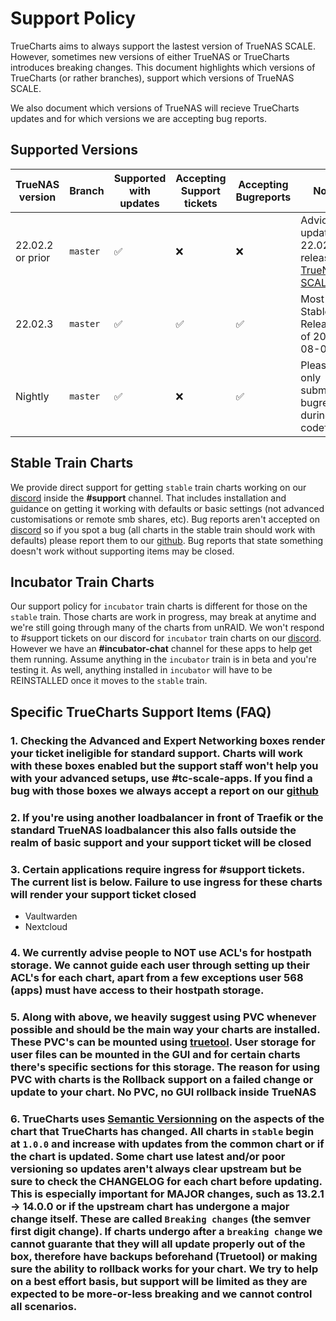 # Support Policy

TrueCharts aims to always support the lastest version of TrueNAS SCALE.
However, sometimes new versions of either TrueNAS or TrueCharts introduces breaking changes.
This document highlights which versions of TrueCharts (or rather branches), support which versions of TrueNAS SCALE.

We also document which versions of TrueNAS will recieve TrueCharts updates and for which versions we are accepting bug reports.

## Supported Versions

| TrueNAS version  | Branch   | Supported with updates | Accepting Support tickets | Accepting Bugreports | Notes                                                                                                          |
| ---------------- | -------- | ---------------------- | ------------------------- | -------------------- | -------------------------------------------------------------------------------------------------------------- |
| 22.02.2 or prior | `master` | :white_check_mark:     | :x:                       | :x:                  | Adviced to update to 22.02.3 release of [TrueNAS SCALE](https://www.truenas.com/docs/scale/scalereleasenotes/) |
| 22.02.3          | `master` | :white_check_mark:     | :white_check_mark:        | :white_check_mark:   | Most Stable Release as of 2022-08-09                                                                           |
| Nightly          | `master` | :white_check_mark:     | :x:                       | :white_check_mark:   | Please only submit bugreports during codefreeze                                                                |

## Stable Train Charts

We provide direct support for getting `stable` train charts working on our [discord](https://discord.gg/tVsPTHWTtr) inside the **#support** channel. That includes installation and guidance on getting it working with defaults or basic settings (not advanced customisations or remote smb shares, etc). Bug reports aren't accepted on [discord](https://discord.gg/tVsPTHWTtr) so if you spot a bug (all charts in the stable train should work with defaults) please report them to our [github](https://github.com/truecharts/charts/issues/new/choose). Bug reports that state something doesn't work without supporting items may be closed.

## Incubator Train Charts

Our support policy for `incubator` train charts is different for those on the `stable` train. Those charts are work in progress, may break at anytime and we're still going through many of the charts from unRAID. We won't respond to #support tickets on our discord for `incubator` train charts on our [discord](https://discord.gg/tVsPTHWTtr). However we have an **#incubator-chat** channel for these apps to help get them running. Assume anything in the `incubator` train is in beta and you're testing it. As well, anything installed in `incubator` will have to be REINSTALLED once it moves to the `stable` train.

## Specific TrueCharts Support Items (FAQ)

### 1. Checking the Advanced and Expert Networking boxes render your ticket ineligible for standard support. Charts will work with these boxes enabled but the support staff won't help you with your advanced setups, use **#tc-scale-apps**. If you find a bug with those boxes we always accept a report on our [github](https://github.com/truecharts/charts/issues/new/choose)

### 2. If you're using another loadbalancer in front of Traefik or the standard TrueNAS loadbalancer this also falls outside the realm of basic support and your support ticket will be closed

### 3. Certain applications require ingress for **#support** tickets. The current list is below. Failure to use ingress for these charts will render your support ticket closed

- Vaultwarden
- Nextcloud

### 4. We currently advise people to NOT use ACL's for hostpath storage. We cannot guide each user through setting up their ACL's for each chart, apart from a few exceptions user 568 (apps) must have access to their hostpath storage.

### 5. Along with above, we heavily suggest using PVC whenever possible and should be the main way your charts are installed. These PVC's can be mounted using [truetool](https://github.com/truecharts/truetool). User storage for user files can be mounted in the GUI and for certain charts there's specific sections for this storage. The reason for using PVC with charts is the Rollback support on a failed change or update to your chart. No PVC, no GUI rollback inside TrueNAS

### 6. TrueCharts uses [Semantic Versionning](https://semver.org/) on the aspects of the chart that TrueCharts has changed. All charts in `stable` begin at `1.0.0` and increase with updates from the common chart or if the chart is updated. Some chart use latest and/or poor versioning so updates aren't always clear upstream but be sure to check the **CHANGELOG** for each chart before updating. This is especially important for **MAJOR** changes, such as 13.2.1 -> 14.0.0 or if the upstream chart has undergone a major change itself. These are called `Breaking changes` (the semver first digit change). If charts undergo after a `breaking change` we cannot guarante that they will all update properly out of the box, therefore have backups beforehand (Truetool) or making sure the ability to rollback works for your chart. We try to help on a best effort basis, but support will be limited as they are expected to be more-or-less breaking and we cannot control all scenarios.